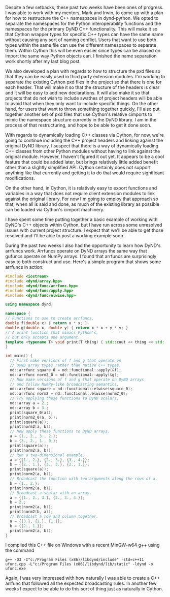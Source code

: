 <!-- 
.. title: Structure Plans and More Examples
.. slug: structure-plans-and-more-examples
.. date: 2015-06-23 15:15:07 UTC-06:00
.. tags: 
.. category: 
.. link: 
.. description: 
.. type: text
-->

Despite a few setbacks, these past two weeks have been ones of progress.
I was able to work with my mentors, Mark and Irwin, to come up with a plan for how to restructure the C++ namespaces in dynd-python.
We opted to separate the namespaces for the Python interoperability functions and the namespaces for the primary DyND C++ functionality.
This will make it so that Cython wrapper types for specific C++ types can have the same name without causing any sort of naming conflict.
Users that want to use both types within the same file can use the different namespaces to separate them.
Within Cython this will be even easier since types can be aliased on import the same way Python objects can.
I finished the name separation work shortly after my last blog post.

We also developed a plan with regards to how to structure the pxd files so that they can be easily used in third party extension modules.
I'm working to separate the existing Cython pxd files in the project so that there is one for each header.
That will make it so that the structure of the headers is clear and it will be easy to add new declarations.
It will also make it so that projects that do not wish to include swathes of project headers will be able to avoid that when they only want to include specific things.
On the other hand, for users that want to throw something together quickly, I'll also put together another set of pxd files that use Cython's relative cimports to mimic the namespace structure currently in the DyND library.
I am in the process of that restructuring, and hope to be able to get it done soon.

With regards to dynamically loading C++ classes via Cython, for now, we're going to continue including the C++ project headers and linking against the original DyND library.
I suspect that there is a way of dynamically loading C++ classes from other Python modules without having to link against the original module.
However, I haven't figured it out yet.
It appears to be a cool feature that could be added later, but brings relatively little added benefit other than a slightly simplified API.
Cython certainly does not support anything like that currently and getting it to do that would require significant modifications.

On the other hand, in Cython, it is relatively easy to export functions and variables in a way that does not require client extension modules to link against the original library.
For now I'm going to employ that approach so that, when all is said and done, as much of the existing library as possible can be loaded via Cython's cimport machinery.

I have spent some time putting together a basic example of working with DyND's C++ objects within Cython, but I have run across some unresolved issues with current project structure.
I expect that we'll be able to get those resolved and I'll be able to post a working example soon.

During the past two weeks I also had the opportunity to learn how DyND's arrfuncs work.
Arrfuncs operate on DyND arrays the same way that gufuncs operate on NumPy arrays.
I found that arrfuncs are surprisingly easy to both construct and use.
Here's a simple program that shows some arrfuncs in action:

```C++
#include <iostream>
#include <dynd/array.hpp>
#include <dynd/func/arrfunc.hpp>
#include <dynd/func/apply.hpp>
#include <dynd/func/elwise.hpp>

using namespace dynd;

namespace {
// Functions to use to create arrfuncs.
double f(double x) { return x * x; }
double g(double x, double y) { return x * x + y * y; }
// A print function that mimics Python's,
// but only accepts one argument.
template <typename T> void print(T thing) { std::cout << thing << std::endl; }
}

int main() {
  // First make versions of f and g that operate on
  // DyND array types rather than native C++ types.
  nd::arrfunc square_0 = nd::functional::apply(&f);
  nd::arrfunc norm2_0 = nd::functional::apply(&g);
  // Now make versions of f and g that operate on DyND arrays
  // and follow NumPy-like broadcasting semantics.
  nd::arrfunc square = nd::functional::elwise(square_0);
  nd::arrfunc norm2 = nd::functional::elwise(norm2_0);
  // Try applying these functions to DyND scalars.
  nd::array a = 2.;
  nd::array b = 3.;
  print(square_0(a));
  print(norm2_0(a, b));
  print(square(a));
  print(norm2(a, b));
  // Now apply these functions to DyND arrays.
  a = {1., 2., 3., 2.};
  b = {3., 2., 1., 0.};
  print(square(a));
  print(norm2(a, b));
  // Run a two-dimensional example.
  a = {{1., 2.}, {2., 3.}, {3., 4.}};
  b = {{2., 1.}, {3., 3.}, {2., 1.}};
  print(square(a));
  print(norm2(a, b));
  // Broadcast the function with two arguments along the rows of a.
  b = {1., 2.};
  print(norm2(a, b));
  // Broadcast a scalar with an array.
  a = {{1., 2., 3.}, {2., 3., 4.}};
  b = 2.;
  print(norm2(a, b));
  print(norm2(b, a));
  // Broadcast a row and column together.
  a = {{3.}, {2.}, {1.}};
  b = {{2., 1.}};
  print(norm2(a, b));
}
```

I compiled this C++ file on Windows with a recent MinGW-w64 g++ using the command
```shell
g++ -O3 -I"c:/Program Files (x86)/libdynd/include" -std=c++11 ufunc.cpp -L"c:/Program Files (x86)/libdynd/lib/static" -ldynd -o ufunc.exe
```

Again, I was very impressed with how naturally I was able to create a C++ arrfunc that followed all the expected broadcasting rules.
In another few weeks I expect to be able to do this sort of thing just as naturally in Cython.
